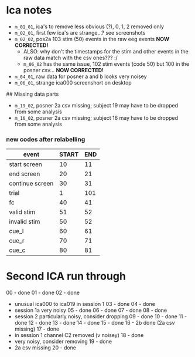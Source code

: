 
# Ica notes

- `m_01_01`, ica's to remove less obvious (?), 0, 1, 2 removed only
- `m_02_01`, first few ica's are strange...? see screenshots
- `m_02_02`, pos2a 103 stim (50) events in the raw eeg events **NOW CORRECTED!**
  - ALSO: why don't the timestamps for the stim and other events in the raw data match with the csv ones??? :/
  - `m_06_02` has the same issue, 102 stim events (code 50) but 100 in the posner csv... **NOW CORRECTED!**
- `m_04_01`, raw data for posner a and b looks very noisey 
- `m_06_01`, strange ica000 screenshort on desktop

## Missing data parts

- `m_19_02`, posner 2a csv missing; subject 19 may have to be dropped from some analysis
- `m_16_02`, posner 2a csv missing; subject 16 may have to be dropped from some analysis


### new codes after relabelling
| event           | START | END |
| --------------- | ----- | --- |
| start screen    | 10    | 11  |
| end screen      | 20    | 21  |
| continue screen | 30    | 31  |
| trial           | 1     | 101 |
| fc              | 40    | 41  |
| valid stim      | 51    | 52  |
| invalid stim    | 50    | 52  |
| cue_l           | 60    | 61  |
| cue_r           | 70    | 71  |
| cue_c           | 80    | 81  |


# Second ICA run through

00 - done
01 - done
02 - done
  - unusual ica000 to ica019 in session 1
03 - done 
04 - done
  - session 1a very noisy 
05 - done
06 - done 
07 - done
08 - done
  - session 2 particularly noisy, consider dropping
09 - done
10 - done
11 - done
12 - done
13 - done
14 - done
15 - done
16 - 2b done (2a csv missing)
17 - done
  - in session 1 channel C2 removed (v noisey)
18 - done
  - very noisy, consider removing
19 - done
  - 2a csv missing
20 - done
